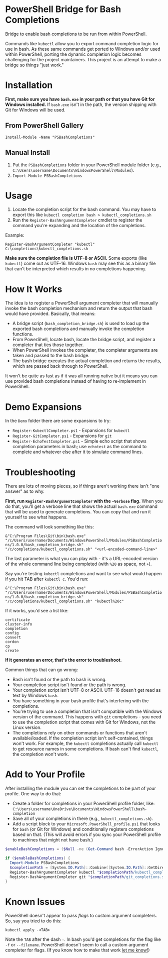 # PowerShell Bridge for Bash Completions

Bridge to enable bash completions to be run from within PowerShell.

Commands like `kubectl` allow you to export command completion logic for use in bash. As these same commands get ported to Windows and/or used within PowerShell, porting the dynamic completion logic becomes challenging for the project maintainers. This project is an attempt to make a bridge so things "just work."

# Installation

**First, make sure you have `bash.exe` in your path or that you have Git for Windows installed.** If `bash.exe` isn't in the path, the version shipping with Git for Windows will be used.

## From PowerShell Gallery

`Install-Module -Name "PSBashCompletions"`

## Manual Install

1. Put the `PSBashCompletions` folder in your PowerShell module folder (e.g., `C:\Users\username\Documents\WindowsPowerShell\Modules`).
2. `Import-Module PSBashCompletions`

# Usage

1. Locate the completion script for the bash command. You may have to export this like `kubectl completion bash > kubectl_completions.sh`
2. Run the `Register-BashArgumentCompleter` cmdlet to register the command you're expanding and the location of the completions.

Example:

`Register-BashArgumentCompleter "kubectl" C:\completions\kubectl_completions.sh`

**Make sure the completion file is UTF-8 or ASCII.** Some exports (like `kubectl`) come out as UTF-16. Windows `bash` may see this as a binary file that can't be interpreted which results in no completions happening.

# How It Works

The idea is to register a PowerShell argument completer that will manually invoke the bash completion mechanism and return the output that bash would have provided. Basically, that means:

- A bridge script (`bash_completion_bridge.sh`) is used to load up the exported bash completions and manually invoke the completion functions.
- From PowerShell, locate bash, locate the bridge script, and register a completer that ties those together.
- When PowerShell invokes the completer, the completer arguments are taken and passed to the bash bridge.
- The bash bridge executes the actual completion and returns the results, which are passed back through to PowerShell.

It won't be quite as fast as if it was all running native but it means you can use provided bash completions instead of having to re-implement in PowerShell.

# Demo Expansions

In the `Demo` folder there are some expansions to try:

- `Register-KubectlCompleter.ps1` - Expansions for `kubectl`
- `Register-GitCompleter.ps1` - Expansions for `git`
- `Register-EchoTestCompleter.ps1` - Simple echo script that shows completion parameters in bash; use `echotest` as the command to complete and whatever else after it to simulate command lines.

# Troubleshooting

There are lots of moving pieces, so if things aren't working there isn't "one answer" as to why.

**First, run `Register-BashArgumentCompleter` with the `-Verbose` flag.** When you do that, you'll get a verbose line that shows the actual `bash.exe` command that will be used to generate completions. You can copy that and run it yourself to see what happens.

The command will look something like this:

`&"C:\Program Files\Git\bin\bash.exe" "/c/Users/username/Documents/WindowsPowerShell/Modules/PSBashCompletions/1.0.0/bash_completion_bridge.sh" "/c/completions/kubectl_completions.sh" "<url-encoded-command-line>"`

The last parameter is what you can play with - it's a URL-encoded version of the whole command line being completed (with `%20` as space, not `+`).

Say you're testing `kubectl` completions and want to see what would happen if you hit TAB after `kubectl c`. You'd run:

`&"C:\Program Files\Git\bin\bash.exe" "/c/Users/username/Documents/WindowsPowerShell/Modules/PSBashCompletions/1.0.0/bash_completion_bridge.sh" "/c/completions/kubectl_completions.sh" "kubectl%20c"`

If it works, you'd see a list like:

```
certificate
cluster-info
completion
config
convert
cordon
cp
create
```

**If it generates an error, that's the error to troubleshoot.**

Common things that can go wrong:

- Bash isn't found or the path to bash is wrong.
- Your completion script isn't found or the path is wrong.
- Your completion script isn't UTF-8 or ASCII. UTF-16 doesn't get read as text by Windows `bash`.
- You have something in your bash profile that's interfering with the completions.
- You're trying to use a completion that isn't compatible with the Windows version of the command. This happens with `git` completions - you need to use the completion script that comes with Git for Windows, not the Linux version.
- The completions rely on other commands or functions that aren't available/loaded. If the completion script isn't self-contained, things won't work. For example, the `kubectl` completions actually call `kubectl` to get resource names in some completions. If bash can't find `kubectl`, the completion won't work.

# Add to Your Profile

After installing the module you can set the completions to be part of your profile. One way to do that:

- Create a folder for completions in your PowerShell profile folder, like: `C:\Users\username\OneDrive\Documents\WindowsPowerShell\bash-completion`
- Save all of your completions in there (e.g., `kubectl_completions.sh`).
- Add a script block to your `Microsoft.PowerShell_profile.ps1` that looks for `bash` (or Git for Windows) and conditionally registers completions based on that. (This will avoid errors if you sync your PowerShell profile to machines that might not have bash.)

```powershell
$enableBashCompletions = ($Null -ne (Get-Command bash -ErrorAction Ignore)) -or ($Null -ne (Get-Command git -ErrorAction Ignore))

if ($enableBashCompletions) {
  Import-Module PSBashCompletions
  $completionPath = [System.IO.Path]::Combine([System.IO.Path]::GetDirectoryName($profile), "bash-completion")
  Register-BashArgumentCompleter kubectl "$completionPath/kubectl_completions.sh"
  Register-BashArgumentCompleter git "$completionPath/git_completions.sh"
}
```

# Known Issues

PowerShell doesn't appear to pass _flags_ to custom argument completers. So, say you tried to do this:

`kubectl apply -<TAB>`

Note the `TAB` after the dash `-`. In bash you'd get completions for the flag like `-f` or `--filename`. PowerShell doesn't seem to call a custom argument completer for flags. (If you know how to make that work [let me know!](https://github.com/tillig/ps-bash-completions/issues))